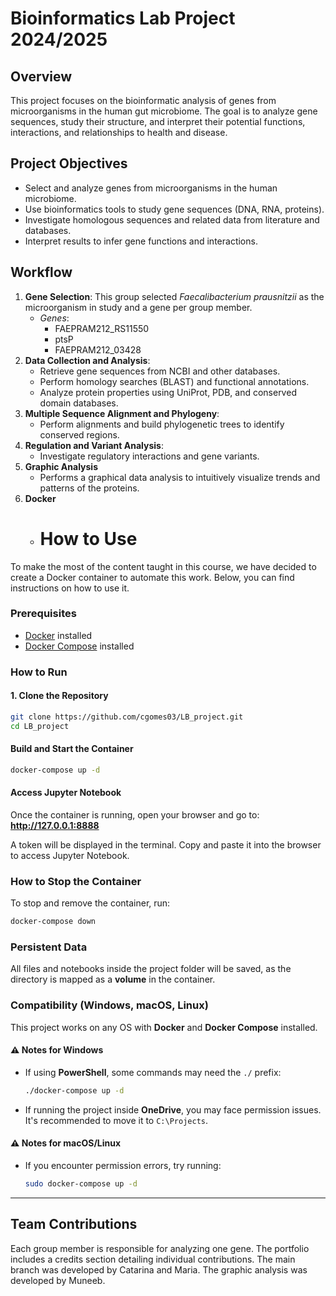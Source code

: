 # Bioinformatics Lab Project 2024/2025

## Overview

This project focuses on the bioinformatic analysis of genes from microorganisms in the human gut microbiome. The goal is to analyze gene sequences, study their structure, and interpret their potential functions, interactions, and relationships to health and disease.

## Project Objectives

- Select and analyze genes from microorganisms in the human microbiome.
- Use bioinformatics tools to study gene sequences (DNA, RNA, proteins).
- Investigate homologous sequences and related data from literature and databases.
- Interpret results to infer gene functions and interactions.

## Workflow

1. **Gene Selection**: This group selected *Faecalibacterium prausnitzii* as the microorganism in study and a gene per group member.
   - *Genes*:
     - FAEPRAM212_RS11550
     - ptsP
     - FAEPRAM212_03428
2. **Data Collection and Analysis**:
   - Retrieve gene sequences from NCBI and other databases.
   - Perform homology searches (BLAST) and functional annotations.
   - Analyze protein properties using UniProt, PDB, and conserved domain databases.
3. **Multiple Sequence Alignment and Phylogeny**:
   - Perform alignments and build phylogenetic trees to identify conserved regions.
4. **Regulation and Variant Analysis**:
   - Investigate regulatory interactions and gene variants.
5. **Graphic Analysis**
   -  Performs a graphical data analysis to intuitively visualize trends and patterns of the proteins.
6. **Docker**
   - # How to Use
To make the most of the content taught in this course, we have decided to create a Docker container to automate this work. Below, you can find instructions on how to use it.

### Prerequisites  

- [Docker](https://www.docker.com/get-started) installed  
- [Docker Compose](https://docs.docker.com/compose/install/) installed  

### How to Run  

#### 1. Clone the Repository  
```sh
git clone https://github.com/cgomes03/LB_project.git   
cd LB_project
```

####  Build and Start the Container  
```sh
docker-compose up -d
```

####  Access Jupyter Notebook  
Once the container is running, open your browser and go to:  
**http://127.0.0.1:8888**  

A token will be displayed in the terminal. Copy and paste it into the browser to access Jupyter Notebook.

### How to Stop the Container  
To stop and remove the container, run:  
```sh
docker-compose down
```

### Persistent Data  
All files and notebooks inside the project folder will be saved, as the directory is mapped as a **volume** in the container.

### Compatibility (Windows, macOS, Linux)  
This project works on any OS with **Docker** and **Docker Compose** installed.

#### ⚠️ Notes for Windows  
- If using **PowerShell**, some commands may need the `./` prefix:
  ```sh
  ./docker-compose up -d
  ```
- If running the project inside **OneDrive**, you may face permission issues. It's recommended to move it to `C:\Projects`.

#### ⚠️ Notes for macOS/Linux  
- If you encounter permission errors, try running:
  ```sh
  sudo docker-compose up -d
  ```

---

## Team Contributions

Each group member is responsible for analyzing one gene. The portfolio includes a credits section detailing individual contributions. The main branch was developed by Catarina and Maria. The graphic analysis was developed by Muneeb. 
